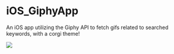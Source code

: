 # iOS_GiphyApp
An iOS app utilizing the Giphy API to fetch gifs related to searched keywords, with a corgi theme!

<img src = "https://media.giphy.com/media/3oz8xKMlJCWSjw9CaA/source.gif"/>
